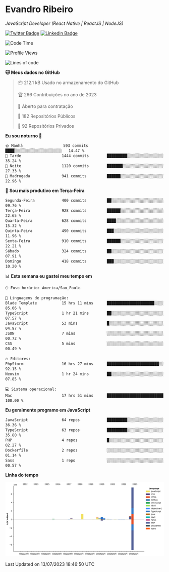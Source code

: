 # Evandro **Ribeiro**

*JavaScript Developer (React Native | ReactJS | NodeJS)*

[![Twitter Badge](https://img.shields.io/badge/-@ribeiroevandro-201B2D?style=flat-square&labelColor=201B2D&logo=twitter&logoColor=white&link=https://twitter.com/ribeiroevandro)](https://twitter.com/ribeiroevandro) 
[![Linkedin Badge](https://img.shields.io/badge/-Evandro%20Ribeiro-201B2D?style=flat-square&logo=Linkedin&logoColor=white&link=https://www.linkedin.com/in/ribeiroevandro)](https://www.linkedin.com/in/ribeiroevandro) 


<!--START_SECTION:waka-->
![Code Time](http://img.shields.io/badge/Code%20Time-3%2C272%20hrs%2035%20mins-blue)

![Profile Views](http://img.shields.io/badge/Visualizac%C3%B5es%20do%20perfil-2-blue)

![Lines of code](https://img.shields.io/badge/Desde%20o%20Hello%20World%20eu%20escrevi-11.5%20million%20linhas%20de%20c%C3%B3digo-blue)

**🐱 Meus dados no GitHub** 

> 📦 212.1 kB Usado no armazenamento do GitHub 
 > 
> 🏆 266 Contribuições no ano de 2023
 > 
> 💼 Aberto para contratação
 > 
> 📜 182 Repositórios Públicos 
 > 
> 🔑 92 Repositórios Privados 
 > 
**Eu sou noturno 🦉** 

```text
🌞 Manhã                  593 commits         ████░░░░░░░░░░░░░░░░░░░░░   14.47 % 
🌆 Tarde                  1444 commits        █████████░░░░░░░░░░░░░░░░   35.24 % 
🌃 Noite                  1120 commits        ███████░░░░░░░░░░░░░░░░░░   27.33 % 
🌙 Madrugada              941 commits         ██████░░░░░░░░░░░░░░░░░░░   22.96 % 
```
📅 **Sou mais produtivo em Terça-Feira** 

```text
Segunda-Feira            400 commits         ██░░░░░░░░░░░░░░░░░░░░░░░   09.76 % 
Terça-Feira              928 commits         ██████░░░░░░░░░░░░░░░░░░░   22.65 % 
Quarta-Feira             628 commits         ████░░░░░░░░░░░░░░░░░░░░░   15.32 % 
Quinta-Feira             490 commits         ███░░░░░░░░░░░░░░░░░░░░░░   11.96 % 
Sexta-Feira              910 commits         ██████░░░░░░░░░░░░░░░░░░░   22.21 % 
Sábado                   324 commits         ██░░░░░░░░░░░░░░░░░░░░░░░   07.91 % 
Domingo                  418 commits         ███░░░░░░░░░░░░░░░░░░░░░░   10.20 % 
```


📊 **Esta semana eu gastei meu tempo em** 

```text
🕑︎ Fuso horário: America/Sao_Paulo

💬 Linguagens de programação: 
Blade Template           15 hrs 11 mins      █████████████████████░░░░   85.06 % 
TypeScript               1 hr 21 mins        ██░░░░░░░░░░░░░░░░░░░░░░░   07.57 % 
JavaScript               53 mins             █░░░░░░░░░░░░░░░░░░░░░░░░   04.97 % 
JSON                     7 mins              ░░░░░░░░░░░░░░░░░░░░░░░░░   00.72 % 
CSS                      5 mins              ░░░░░░░░░░░░░░░░░░░░░░░░░   00.49 % 

🔥 Editores: 
PhpStorm                 16 hrs 27 mins      ███████████████████████░░   92.15 % 
Neovim                   1 hr 24 mins        ██░░░░░░░░░░░░░░░░░░░░░░░   07.85 % 

💻 Sistema operacional: 
Mac                      17 hrs 51 mins      █████████████████████████   100.00 % 
```

**Eu geralmente programo em JavaScript** 

```text
JavaScript               64 repos            █████████░░░░░░░░░░░░░░░░   36.36 % 
TypeScript               63 repos            █████████░░░░░░░░░░░░░░░░   35.80 % 
PHP                      4 repos             █░░░░░░░░░░░░░░░░░░░░░░░░   02.27 % 
Dockerfile               2 repos             ░░░░░░░░░░░░░░░░░░░░░░░░░   01.14 % 
Sass                     1 repo              ░░░░░░░░░░░░░░░░░░░░░░░░░   00.57 % 
```



**Linha do tempo**

![Lines of Code chart](https://raw.githubusercontent.com/ribeiroevandro/ribeiroevandro/main/assets/bar_graph.png)


 Last Updated on 13/07/2023 18:46:50 UTC
<!--END_SECTION:waka-->
